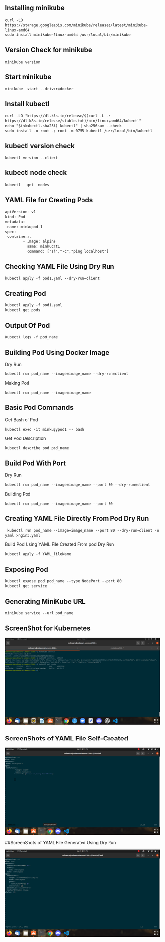 ## Installing minikube 



```
curl -LO https://storage.googleapis.com/minikube/releases/latest/minikube-linux-amd64
sudo install minikube-linux-amd64 /usr/local/bin/minikube
```



## Version Check for minikube



```
minikube version
```



## Start minikube 



```
minikube  start --driver=docker
```



## Install kubectl



```
curl -LO "https://dl.k8s.io/release/$(curl -L -s https://dl.k8s.io/release/stable.txt)/bin/linux/amd64/kubectl"
echo "$(<kubectl.sha256) kubectl" | sha256sum --check
sudo install -o root -g root -m 0755 kubectl /usr/local/bin/kubectl
```



## kubectl version check



```
kubectl version --client
```



## kubectl node check



```
kubectl   get  nodes
```



## YAML File for Creating Pods



```
apiVersion: v1
kind: Pod
metadata: 
 name: minkupod-1
spec: 
 containers:
        - image: alpine
          name: minkucnt1
          command: ["sh","-c","ping localhost"]
```



## Checking YAML File Using Dry Run



```
kubectl apply -f pod1.yaml --dry-run=client
```



## Creating Pod



```
kubectl apply -f pod1.yaml
kubectl get pods
```



## Output Of Pod



```
kubectl logs -f pod_name
```



## Building Pod Using Docker Image



Dry Run
```
kubectl run pod_name --image=image_name --dry-run=client
```

Making Pod
```
kubectl run pod_name --image=image_name
```



## Basic Pod Commands



Get Bash of Pod
```
kubectl exec -it minkupypod1 -- bash
```

Get Pod Description
```
kubectl describe pod pod_name
```



## Build Pod With Port 



Dry Run
```
kubectl run pod_name --image=image_name --port 80 --dry-run=client
```

Building Pod
```
kubectl run pod_name --image=image_name --port 80
```



## Creating YAML File Directly From Pod Dry Run



```
 kubectl run pod_name --image=image_name --port 80 --dry-run=client -o yaml >nginx.yaml
 ```
 
 Build Pod Using YAML File Created From pod Dry Run
 ```
 kubectl apply -f YAML_FileName
 ```
 
 
 
## Exposing Pod



```
kubectl expose pod pod_name --type NodePort --port 80
kubectl get service
```



## Generating MiniKube URL



```
minikube service --url pod_name
```



## ScreenShot for Kubernetes



<img src="K8s.png">



## ScreenShots of YAML File Self-Created



<img src="pod.png">



##ScreenShots of YAML File Generated Using Dry Run



<img src="gen.png">


